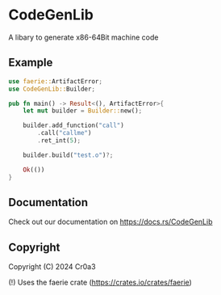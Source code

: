 # CodeGenLib

A libary to generate x86-64Bit machine code

## Example
```rust
use faerie::ArtifactError;
use CodeGenLib::Builder;

pub fn main() -> Result<(), ArtifactError>{
    let mut builder = Builder::new();

    builder.add_function("call")
        .call("callme")
        .ret_int(5);

    builder.build("test.o")?;

    Ok(())
}
```

## Documentation
Check out our documentation on https://docs.rs/CodeGenLib

## Copyright
Copyright (C) 2024 Cr0a3

(!) Uses the faerie crate (https://crates.io/crates/faerie)